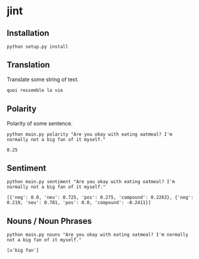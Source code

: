 # jint

## Installation

`python setup.py install`

## Translation

Translate some string of text.

```python main.py translate "translate from English to French: What is life like"
quoi ressemble la vie
```

## Polarity

Polarity of some sentence.

```
python main.py polarity "Are you okay with eating oatmeal? I'm normally not a big fan of it myself."

0.25
```

## Sentiment

```
python main.py sentiment "Are you okay with eating oatmeal? I'm normally not a big fan of it myself."

[{'neg': 0.0, 'neu': 0.725, 'pos': 0.275, 'compound': 0.2263}, {'neg': 0.219, 'neu': 0.781, 'pos': 0.0, 'compound': -0.2411}]
```

## Nouns / Noun Phrases

```
python main.py nouns "Are you okay with eating oatmeal? I'm normally not a big fan of it myself."

[u'big fan']
```

